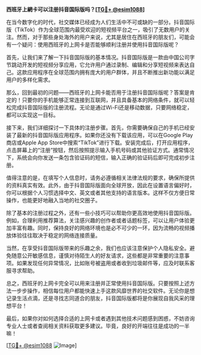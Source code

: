 **西班牙上網卡可以注册抖音国际版吗？[[TG💪+ @esim1088](https://t.me/s/esim1088)]**

在当今数字化的时代，社交媒体已经成为人们生活中不可或缺的一部分。抖音国际版（TikTok）作为全球范围内最受欢迎的短视频平台之一，吸引了无数用户的关注。然而，对于那些身处海外的用户来说，尤其是居住在西班牙的朋友们，可能会有一个疑问：使用西班牙的上网卡是否能够顺利注册并使用抖音国际版呢？

首先，让我们来了解一下抖音国际版的基本情况。抖音国际版是一款由中国公司字节跳动开发的短视频分享应用，它允许用户通过录制、编辑和分享短视频来表达自己。这款应用程序在全球范围内拥有庞大的用户群体，并且不断推出新功能以满足用户的多样化需求。

那么，回到最初的问题——西班牙的上网卡能否用于注册抖音国际版呢？答案是肯定的！只要你的手机能够正常连接到互联网，并且具备基本的网络条件，就可以轻松完成抖音国际版的注册流程。无论是通过Wi-Fi还是移动数据，只要网络稳定，都可以实现这一目标。

接下来，我们详细探讨一下具体的注册步骤。首先，你需要确保自己的手机已经安装了最新的抖音国际版应用程序。如果你还没有下载该应用，可以在Google Play商店或Apple App Store中搜索“TikTok”进行下载。安装完成后，打开应用程序，点击屏幕上的“注册”按钮，然后按照提示输入手机号码或其他验证方式。通常情况下，系统会向你发送一条包含验证码的短信，输入正确的验证码后即可完成初步注册。

值得注意的是，在填写个人信息时，请务必遵循相关法律法规的要求，确保所提供的资料真实有效。此外，由于抖音国际版面向全球开放，因此在设置语言偏好时，你可以根据个人习惯选择中文、英文或者其他支持的语言版本。这样不仅方便日常操作，也能更好地融入当地的社交圈子。

除了基本的注册过程之外，还有一些小技巧可以帮助你更高效地使用抖音国际版。例如，合理利用推荐算法，关注感兴趣的创作者或者话题标签，可以让用户体验更加丰富有趣。同时，保持良好的网络环境也是必不可少的一环，因为流畅的视频播放体验往往取决于稳定的网络连接质量。

当然，在享受抖音国际版带来的乐趣之余，我们也应该注意保护个人隐私安全。避免随意公开敏感信息，谨慎对待陌生人的好友请求，这些都是非常重要的注意事项。如果发现任何异常情况，比如账号被盗用或者收到垃圾邮件等，应及时联系客服寻求帮助。

总之，西班牙的上网卡完全可以用来注册并正常使用抖音国际版。只要按照上述方法一步步操作，相信每位用户都能快速上手这款风靡世界的社交软件。无论你是想记录生活点滴，还是寻找志同道合的朋友，抖音国际版都将是你展现自我风采的理想平台！

最后，如果你对如何选择合适的上网卡或者遇到其他技术问题感到困惑，不妨咨询专业人士或者查阅相关资料获取更多建议。毕竟，良好的开端往往是成功的一半嘛！

[[TG💪+ @esim1088](https://t.me/s/esim1088) ![Image](https://i.postimg.cc/4NQfJmqS/Snipaste-2025-05-13-00-14-12.png)]